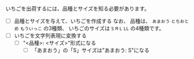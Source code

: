 いちごを出荷するには、品種とサイズを知る必要があります。


- [ ] 品種とサイズを与えて、いちごを作成する
なお、
品種は、 `あまおう` `とちおとめ` `もういっこ` の3種類、
いちごのサイズは `S` `M` `L` `LL` の4種類です。
- [ ] いちごを文字列表現に変換する
    - [ ] "<品種>: <サイズ>"形式になる
        - [ ] 「あまおう」の「S」サイズは"あまおう: S"になる
